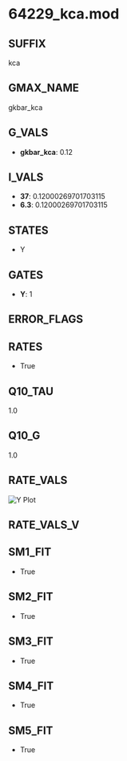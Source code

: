 # 64229_kca.mod

## SUFFIX

kca

## GMAX_NAME

gkbar_kca

## G_VALS

- **gkbar_kca**: 0.12

## I_VALS

- **37**: 0.12000269701703115
- **6.3**: 0.12000269701703115

## STATES

- Y

## GATES

- **Y**: 1

## ERROR_FLAGS


## RATES

- True

## Q10_TAU

1.0

## Q10_G

1.0

## RATE_VALS

![Y Plot](/Users/pbozelos/Dropbox/icg-Chai-Panos/supermodels/output_markdown_files/KCa/64229_kca.mod/images/Y.png)

## RATE_VALS_V

## SM1_FIT

- True

## SM2_FIT

- True

## SM3_FIT

- True

## SM4_FIT

- True

## SM5_FIT

- True

